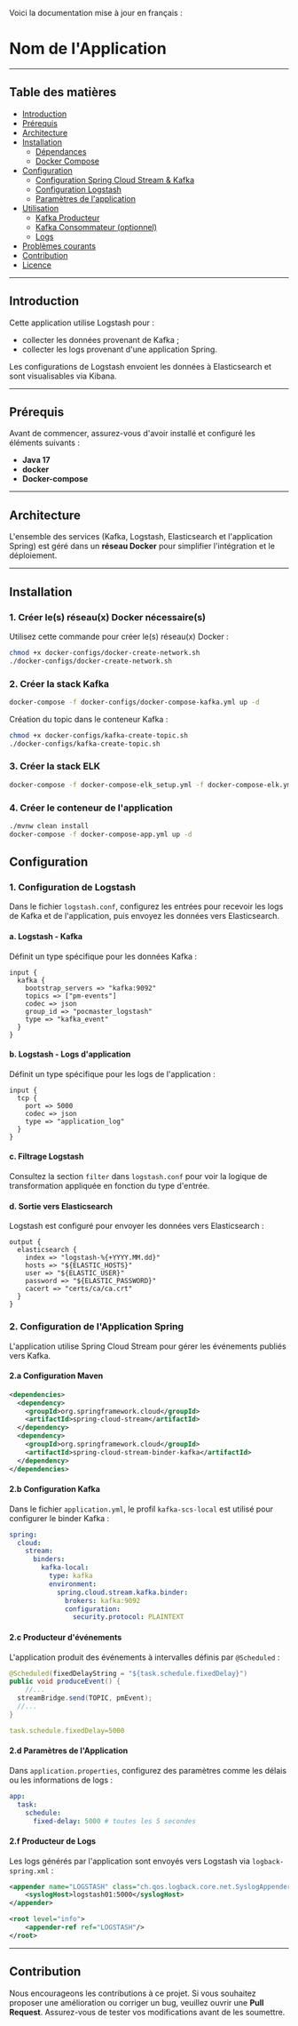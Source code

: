 Voici la documentation mise à jour en français :

# **Nom de l'Application**

---

## **Table des matières**

- [Introduction](#introduction)
- [Prérequis](#prérequis)
- [Architecture](#architecture)
- [Installation](#installation)
  - [Dépendances](#dépendances)
  - [Docker Compose](#docker-compose)
- [Configuration](#configuration)
  - [Configuration Spring Cloud Stream & Kafka](#spring-cloud-stream--kafka-configuration)
  - [Configuration Logstash](#logstash-configuration)
  - [Paramètres de l'application](#application-properties)
- [Utilisation](#utilisation)
  - [Kafka Producteur](#kafka-producer)
  - [Kafka Consommateur (optionnel)](#kafka-consumer-optionnel)
  - [Logs](#logs)
- [Problèmes courants](#problèmes-courants)
- [Contribution](#contribution)
- [Licence](#licence)

---

## **Introduction**

Cette application utilise Logstash pour :
- collecter les données provenant de Kafka ;
- collecter les logs provenant d'une application Spring.

Les configurations de Logstash envoient les données à Elasticsearch et sont visualisables via Kibana.

---

## **Prérequis**

Avant de commencer, assurez-vous d'avoir installé et configuré les éléments suivants :

- **Java 17**
- **docker**
- **Docker-compose**

---

## **Architecture**


L'ensemble des services (Kafka, Logstash, Elasticsearch et l'application Spring) est géré dans un **réseau Docker** pour simplifier l'intégration et le déploiement.

---

## **Installation**

### 1. Créer le(s) réseau(x) Docker nécessaire(s)

Utilisez cette commande pour créer le(s) réseau(x) Docker :

```bash
chmod +x docker-configs/docker-create-network.sh
./docker-configs/docker-create-network.sh
```

### 2. Créer la stack Kafka

```bash
docker-compose -f docker-configs/docker-compose-kafka.yml up -d
```

Création du topic dans le conteneur Kafka :

```bash
chmod +x docker-configs/kafka-create-topic.sh
./docker-configs/kafka-create-topic.sh
```

### 3. Créer la stack ELK

```bash
docker-compose -f docker-compose-elk_setup.yml -f docker-compose-elk.yml up -d
```

### 4. Créer le conteneur de l'application

```bash
./mvnw clean install
docker-compose -f docker-compose-app.yml up -d
```

## **Configuration**

### 1. Configuration de Logstash

Dans le fichier `logstash.conf`, configurez les entrées pour recevoir les logs de Kafka et de l'application, puis envoyez les données vers Elasticsearch.

#### a. Logstash - Kafka

Définit un type spécifique pour les données Kafka :

```plaintext
input {
  kafka {
    bootstrap_servers => "kafka:9092"
    topics => ["pm-events"]
    codec => json
    group_id => "pocmaster_logstash"
    type => "kafka_event"
  }
}
```

#### b. Logstash - Logs d'application

Définit un type spécifique pour les logs de l'application :

```plaintext
input {
  tcp {
    port => 5000
    codec => json
    type => "application_log"
  }
}
```

#### c. Filtrage Logstash

Consultez la section `filter` dans `logstash.conf` pour voir la logique de transformation appliquée en fonction du type d'entrée.

#### d. Sortie vers Elasticsearch

Logstash est configuré pour envoyer les données vers Elasticsearch :

```plaintext
output {
  elasticsearch {
    index => "logstash-%{+YYYY.MM.dd}"
    hosts => "${ELASTIC_HOSTS}"
    user => "${ELASTIC_USER}"
    password => "${ELASTIC_PASSWORD}"
    cacert => "certs/ca/ca.crt"
  }
}
```

### 2. Configuration de l'Application Spring

L'application utilise Spring Cloud Stream pour gérer les événements publiés vers Kafka.

#### 2.a Configuration Maven

```xml
<dependencies>
  <dependency>
    <groupId>org.springframework.cloud</groupId>
    <artifactId>spring-cloud-stream</artifactId>
  </dependency>
  <dependency>
    <groupId>org.springframework.cloud</groupId>
    <artifactId>spring-cloud-stream-binder-kafka</artifactId>
  </dependency>
</dependencies>
```

#### 2.b Configuration Kafka

Dans le fichier `application.yml`, le profil `kafka-scs-local` est utilisé pour configurer le binder Kafka :

```yaml
spring:
  cloud:
    stream:
      binders:
        kafka-local:
          type: kafka
          environment:
            spring.cloud.stream.kafka.binder:
              brokers: kafka:9092
              configuration:
                security.protocol: PLAINTEXT
```

#### 2.c Producteur d'événements

L'application produit des événements à intervalles définis par `@Scheduled` :

```java
@Scheduled(fixedDelayString = "${task.schedule.fixedDelay}")
public void produceEvent() {
    //...
  streamBridge.send(TOPIC, pmEvent);
  //...
}
```

```yaml
task.schedule.fixedDelay=5000
```

#### 2.d Paramètres de l'Application

Dans `application.properties`, configurez des paramètres comme les délais ou les informations de logs :

```yaml
app:
  task:
    schedule:
      fixed-delay: 5000 # toutes les 5 secondes
```

#### 2.f Producteur de Logs

Les logs générés par l'application sont envoyés vers Logstash via `logback-spring.xml` :

```xml
<appender name="LOGSTASH" class="ch.qos.logback.core.net.SyslogAppender">
    <syslogHost>logstash01:5000</syslogHost>
</appender>

<root level="info">
    <appender-ref ref="LOGSTASH"/>
</root>
```

---

## **Contribution**

Nous encourageons les contributions à ce projet. Si vous souhaitez proposer une amélioration ou corriger un bug, veuillez ouvrir une **Pull Request**. Assurez-vous de tester vos modifications avant de les soumettre.